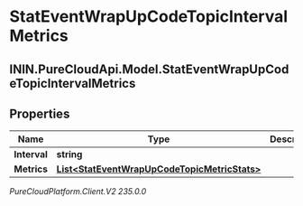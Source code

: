 # StatEventWrapUpCodeTopicIntervalMetrics

## ININ.PureCloudApi.Model.StatEventWrapUpCodeTopicIntervalMetrics

## Properties

|Name | Type | Description | Notes|
|------------ | ------------- | ------------- | -------------|
| **Interval** | **string** |  | [optional] |
| **Metrics** | [**List&lt;StatEventWrapUpCodeTopicMetricStats&gt;**](StatEventWrapUpCodeTopicMetricStats) |  | [optional] |



_PureCloudPlatform.Client.V2 235.0.0_
